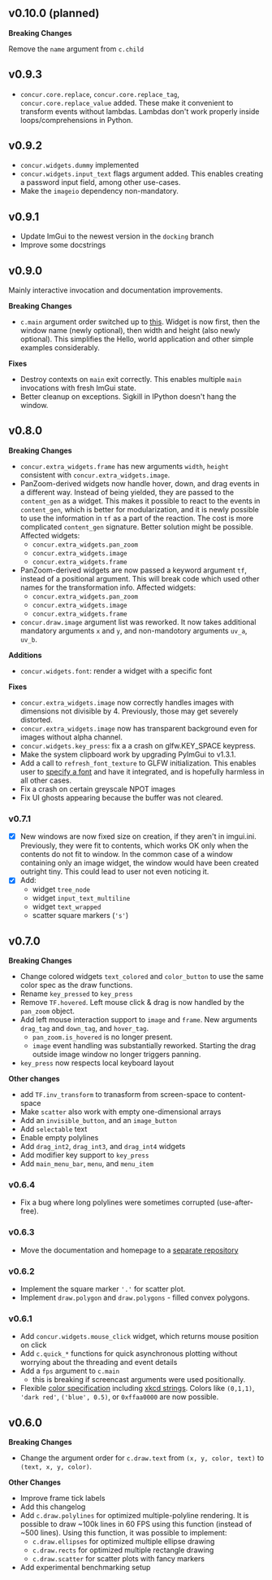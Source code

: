 
## v0.10.0 (planned)

**Breaking Changes**

Remove the `name` argument from `c.child`

## v0.9.3

* `concur.core.replace`, `concur.core.replace_tag`, `concur.core.replace_value` added. These make it convenient to transform events without lambdas. Lambdas don't work properly inside loops/comprehensions in Python.

## v0.9.2

* `concur.widgets.dummy` implemented
* `concur.widgets.input_text` flags argument added. This enables creating a password input field, among other use-cases.
* Make the `imageio` dependency non-mandatory.

## v0.9.1

* Update ImGui to the newest version in the `docking` branch
* Improve some docstrings

## v0.9.0

Mainly interactive invocation and documentation improvements.

**Breaking Changes**

* `c.main` argument order switched up to [this](https://potocpav.github.io/python-concur-docs/master/integrations/glfw.html). Widget is now first, then the window name (newly optional), then width and height (also newly optional). This simplifies the Hello, world application and other simple examples considerably.

**Fixes**

* Destroy contexts on `main` exit correctly. This enables multiple `main` invocations with fresh ImGui state.
* Better cleanup on exceptions. Sigkill in IPython doesn't hang the window.

## v0.8.0

**Breaking Changes**

* `concur.extra_widgets.frame` has new arguments `width`, `height` consistent with `concur.extra_widgets.image`.
* PanZoom-derived widgets now handle hover, down, and drag events in a different way. Instead of being yielded, they are
passed to the `content_gen` as a widget. This makes it possible to react to the events in `content_gen`, which is better for
modularization, and it is newly possible to use the information in `tf` as a part of the reaction. The cost is more complicated
`content_gen` signature. Better solution might be possible. Affected widgets:
  * `concur.extra_widgets.pan_zoom`
  * `concur.extra_widgets.image`
  * `concur.extra_widgets.frame`
* PanZoom-derived widgets are now passed a keyword argument `tf`, instead of a positional argument. This will break code which used other names for the transformation info. Affected widgets:
  * `concur.extra_widgets.pan_zoom`
  * `concur.extra_widgets.image`
  * `concur.extra_widgets.frame`
* `concur.draw.image` argument list was reworked. It now takes additional mandatory arguments `x` and `y`, and non-mandotory arguments `uv_a`, `uv_b`.

**Additions**

* `concur.widgets.font`: render a widget with a specific font

**Fixes**

* `concur.extra_widgets.image` now correctly handles images with dimensions not divisible by 4. Previously, those may get severely distorted.
* `concur.extra_widgets.image` now has transparent background even for images without alpha channel.
* `concur.widgets.key_press`: fix a a crash on glfw.KEY_SPACE keypress.
* Make the system clipboard work by upgrading PyImGui to v1.3.1.
* Add a call to `refresh_font_texture` to GLFW initialization. This enables user to [specify a font](https://pyimgui.readthedocs.io/en/latest/guide/using-fonts.html) and have it integrated, and is hopefully harmless in all other cases.
* Fix a crash on certain greyscale NPOT images
* Fix UI ghosts appearing because the buffer was not cleared.

### v0.7.1

* [x] New windows are now fixed size on creation, if they aren't in imgui.ini. Previously, they were fit to contents, which works OK only when the contents do not fit to window. In the common case of a window containing only an image widget, the window would have been created outright tiny. This could lead to user not even noticing it.
* [x] Add:
  * widget `tree_node`
  * widget `input_text_multiline`
  * widget `text_wrapped`
  * scatter square markers (`'s'`)

## v0.7.0

**Breaking Changes**

* Change colored widgets `text_colored` and `color_button` to use the same color spec as the draw functions.
* Rename `key_pressed` to `key_press`
* Remove `TF.hovered`. Left mouse click & drag is now handled by the `pan_zoom` object.
* Add left mouse interaction support to `image` and `frame`. New arguments `drag_tag` and `down_tag`, and `hover_tag`.
  - `pan_zoom.is_hovered` is no longer present.
  - `image` event handling was substantially reworked. Starting the drag outside image window no longer triggers panning.
* `key_press` now respects local keyboard layout

**Other changes**

* add `TF.inv_transform` to tranasform from screen-space to content-space
* Make `scatter` also work with empty one-dimensional arrays
* Add an `invisible_button`, and an `image_button`
* Add `selectable` text
* Enable empty polylines
* Add `drag_int2`, `drag_int3`, and `drag_int4` widgets
* Add modifier key support to `key_press`
* Add `main_menu_bar`, `menu`, and `menu_item`


### v0.6.4

* Fix a bug where long polylines were sometimes corrupted (use-after-free).

### v0.6.3

* Move the documentation and homepage to a [separate repository](https://github.com/potocpav/python-concur-docs)

### v0.6.2

* Implement the square marker `'.'` for scatter plot.
* Implement `draw.polygon` and `draw.polygons` - filled convex polygons.

### v0.6.1

* Add `concur.widgets.mouse_click` widget, which returns mouse position on click
* Add `c.quick_*` functions for quick asynchronous plotting without worrying about the threading and event details
* Add a `fps` argument to `c.main`
    - this is breaking if screencast arguments were used positionally.
* Flexible [color specification](https://potocpav.github.io/python-concur-docs/master/draw.html) including [xkcd strings](https://xkcd.com/color/rgb/). Colors like `(0,1,1)`, `'dark red'`, `('blue', 0.5)`, or `0xffaa0000` are now possible.

## v0.6.0

**Breaking Changes**

* Change the argument order for `c.draw.text` from `(x, y, color, text)` to `(text, x, y, color)`.

**Other Changes**

* Improve frame tick labels
* Add this changelog
* Add `c.draw.polylines` for optimized multiple-polyline rendering. It is possible to draw ~100k lines in 60 FPS using this function (instead of ~500 lines). Using this function, it was possible to implement:
    * `c.draw.ellipses` for optimized multiple ellipse drawing
    * `c.draw.rects` for optimized multiple rectangle drawing
    * `c.draw.scatter` for scatter plots with fancy markers
* Add experimental benchmarking setup
